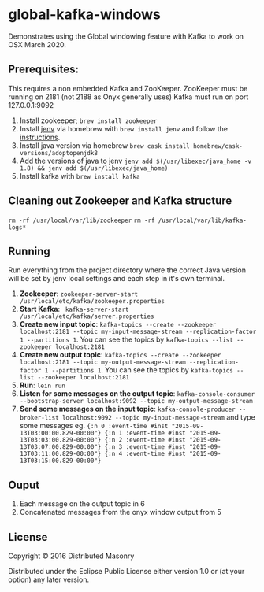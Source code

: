 # global-kafka-windows

Demonstrates using the Global windowing feature with Kafka to work on OSX March 2020.

## Prerequisites:

This requires a non embedded Kafka and ZooKeeper. ZooKeeper must be running on 2181 (not 2188 as Onyx generally uses)
Kafka must run on port 127.0.0.1:9092

1. Install zookeeper; `brew install zookeeper` 
2. Install [jenv](https://github.com/jenv/jenv) via homebrew with `brew install jenv` and follow the [instructions](https://github.com/jenv/jenv#11-installing-jenv).
3. Install java version via homebrew `brew cask install homebrew/cask-versions/adoptopenjdk8`
4. Add the versions of java to jenv `jenv add $(/usr/libexec/java_home -v 1.8) && jenv add $(/usr/libexec/java_home)`
5. Install kafka with `brew install kafka`

## Cleaning out Zookeeper and Kafka structure

`rm -rf /usr/local/var/lib/zookeeper`
`rm -rf /usr/local/var/lib/kafka-logs*`

## Running

Run everything from the project directory where the correct Java version will be set by jenv local settings and each step in it's own terminal.

1. **Zookeeper**: `zookeeper-server-start /usr/local/etc/kafka/zookeeper.properties`
2. **Start Kafka**: ` kafka-server-start /usr/local/etc/kafka/server.properties`
3. **Create new input topic**: `kafka-topics --create --zookeeper localhost:2181 --topic my-input-message-stream --replication-factor 1 --partitions 1`. You can see the topics by `kafka-topics --list --zookeeper localhost:2181`
4. **Create new output topic**: `kafka-topics --create --zookeeper localhost:2181 --topic my-output-message-stream --replication-factor 1 --partitions 1`. You can see the topics by `kafka-topics --list --zookeeper localhost:2181`
5. **Run**: `lein run`
6. **Listen for some messages on the output topic**: `kafka-console-consumer --bootstrap-server localhost:9092 --topic my-output-message-stream`
7. **Send some messages on the input topic**: `kafka-console-producer --broker-list localhost:9092 --topic my-input-message-stream` and type some messages eg. 
`{:n 0 :event-time #inst "2015-09-13T03:00:00.829-00:00"}
{:n 1 :event-time #inst "2015-09-13T03:03:00.829-00:00"}
{:n 2 :event-time #inst "2015-09-13T03:07:00.829-00:00"}
{:n 3 :event-time #inst "2015-09-13T03:11:00.829-00:00"}
{:n 4 :event-time #inst "2015-09-13T03:15:00.829-00:00"}`

## Ouput

1. Each message on the output topic in 6
2. Concatenated messages from the onyx window output from 5

## License

Copyright © 2016 Distributed Masonry

Distributed under the Eclipse Public License either version 1.0 or (at
your option) any later version.
